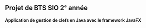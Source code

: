 ## Projet de BTS SIO 2ᵉ année

#### Application de gestion de clefs en Java avec le framework JavaFX